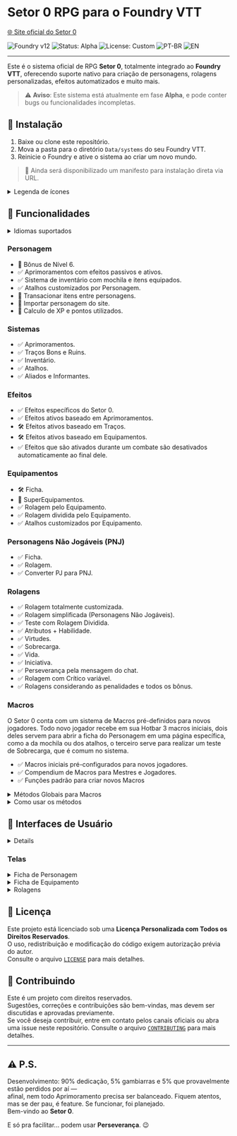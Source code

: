 # Setor 0 RPG para o Foundry VTT
[🌐 Site oficial do Setor 0](https://setor0rpg.com.br)

![Foundry v12](https://img.shields.io/badge/foundry-v12-green)
![Status: Alpha](https://img.shields.io/badge/status-alpha-orange)
![License: Custom](https://img.shields.io/badge/license-custom-blue)
![PT-BR](https://img.shields.io/badge/lang-pt--br-green)
![EN](https://img.shields.io/badge/lang-en-lightgrey)

---

Este é o sistema oficial de RPG **Setor 0**, totalmente integrado ao **Foundry VTT**, oferecendo suporte nativo para criação de personagens, rolagens personalizadas, efeitos automatizados e muito mais.

> ⚠️ **Aviso**: Este sistema está atualmente em fase **Alpha**, e pode conter bugs ou funcionalidades incompletas.

## 🧩 Instalação

1. Baixe ou clone este repositório.
2. Mova a pasta para o diretório `Data/systems` do seu Foundry VTT.
3. Reinicie o Foundry e ative o sistema ao criar um novo mundo.

> 🚧 Ainda será disponibilizado um manifesto para instalação direta via URL.

<details>
<summary>Legenda de ícones</summary>

```
🧩 Instalação
🧬 Funcionalidades
🎨 Interfaces de Usuário
📜 Licença
🤝 Contribuindo
✅ Pronto
⚠️ Aviso
🛠️ Em desenvolvimento
🚧 Planejado
```
</details>

## 🧬 Funcionalidades
<details>
  <summary>Idiomas suportados</summary>
  
  ```
  ✅ Português
  🚧 English
  ```
</details>

### Personagem
* 🚧 Bônus de Nível 6.
* ✅ Aprimoramentos com efeitos passivos e ativos.
* ✅ Sistema de inventário com mochila e itens equipados.
* ✅ Atalhos customizados por Personagem.
* 🚧 Transacionar itens entre personagens.
* 🚧 Importar personagem do site.
* 🚧 Calculo de XP e pontos utilizados.

### Sistemas
* ✅ Aprimoramentos.
* ✅ Traços Bons e Ruins.
* ✅ Inventário.
* ✅ Atalhos.
* ✅ Aliados e Informantes.

### Efeitos
* ✅ Efeitos específicos do Setor 0.
* ✅ Efeitos ativos baseado em Aprimoramentos.
* 🛠️ Efeitos ativos baseado em Traços.
* 🛠️ Efeitos ativos baseado em Equipamentos.
* ✅ Efeitos que são ativados durante um combate são desativados automaticamente ao final dele.

### Equipamentos
* 🛠️ Ficha.
* 🚧 SuperEquipamentos.
* ✅ Rolagem pelo Equipamento.
* ✅ Rolagem dividida pelo Equipamento.
* ✅ Atalhos customizados por Equipamento.

### Personagens Não Jogáveis (PNJ)
* ✅ Ficha.
* ✅ Rolagem.
* ✅ Converter PJ para PNJ.

### Rolagens
* ✅ Rolagem totalmente customizada.
* ✅ Rolagem simplificada (Personagens Não Jogáveis).
* ✅ Teste com Rolagem Dividida.
* ✅ Atributos + Habilidade.
* ✅ Virtudes.
* ✅ Sobrecarga.
* ✅ Vida.
* ✅ Iniciativa.
* ✅ Perseverança pela mensagem do chat.
* ✅ Rolagem com Crítico variável.
* ✅ Rolagens considerando as penalidades e todos os bônus.

### Macros
O Setor 0 conta com um sistema de Macros pré-definidos para novos jogadores. Todo novo jogador recebe em sua Hotbar 3 macros iniciais, dois deles servem para abrir a ficha do Personagem em uma página específica, como a da mochila ou dos atalhos, o terceiro serve para realizar um teste de Sobrecarga, que é comum no sistema.

* ✅ Macros iniciais pré-configurados para novos jogadores.
* ✅ Compendium de Macros para Mestres e Jogadores.
* ✅ Funções padrão para criar novos Macros

<details>
  <summary>Métodos Globais para Macros</summary>
  
  ```mjs
  global.MacroMethods {
     overload: async (actor) => {
        // recebe um Actor e executa uma rolagem de Sobrecarga (enviando no chat)
     },
     customs: {
        rollable: async (actor, rollTestId) => {
            // recebe um Actor e um id referente a um RollTestData e realiza a rolagem (enviando no chat)
        }
     }
  }
  ```
</details>

<details>
  <summary>Como usar os métodos</summary>
  
  - Ao criar o commando do macro, utilize o seguinte código:
  
  ```mjs
  global.MacroMethods.rollable(actor, rollId);
  ```

  - Um Exemplo de uso real:
  
  ```js
  const selectedToken = canvas.tokens.controlled[0];
  if (!selectedToken) {
    ui.notifications.warn("Selecione um token primeiro.");
    return;
  }
  
  const actor = selectedToken.actor;
  if(!actor?.sheet.canRollOrEdit) {
    ui.notifications.warn("Sem permissão para esse personagem.");
    return;
  }
  
  await globalThis.MacroMethods.customs.rollable({actor, id: "642750db952e4aed87227edcf74bc05e"});
  ```
</details>

## 🎨 Interfaces de Usuário
<details>

- ✅ Tema escuro para fichas de Personagens.
- ✅ Botões compactos na ficha de Personagem.
- ✅ Botões compactos na ficha de Items.
- ✅ Botões compactos nos cabeçalhos.
- 🛠️ Tradução de alguns elementos do Foundry.
</details>

### Telas
<details>
    <summary>Ficha de Personagem</summary>

  ![](imgs/screenshots/sheet-unedit-page1.jpeg)
  ![](imgs/screenshots/sheet-inedit-page1.jpeg)
  ![](imgs/screenshots/sheet-enhancements.jpeg)
  ![](imgs/screenshots/sheet-bag.jpeg)
</details>

<details>
    <summary>Ficha de Equipamento</summary>

  ![](imgs/screenshots/add_equipment.jpeg)
  ![](imgs/screenshots/sheet-equipment_edit_and_add_roll.jpeg)
</details>

<details>
  <summary>Rolagens</summary>

  ![](imgs/screenshots/roll_attribute.jpeg)
  ![](imgs/screenshots/roll_virtue.jpeg)
</details>

## 📜 Licença

Este projeto está licenciado sob uma **Licença Personalizada com Todos os Direitos Reservados**.  
O uso, redistribuição e modificação do código exigem autorização prévia do autor.  
Consulte o arquivo [`LICENSE`](./LICENSE) para mais detalhes.

## 🤝 Contribuindo

Este é um projeto com direitos reservados.  
Sugestões, correções e contribuições são bem-vindas, mas devem ser discutidas e aprovadas previamente.  
Se você deseja contribuir, entre em contato pelos canais oficiais ou abra uma issue neste repositório.
Consulte o arquivo [`CONTRIBUTING`](./CONTRIBUTING.md) para mais detalhes.

---
## ⚠️ P.S.

Desenvolvimento: 90% dedicação, 5% gambiarras e 5% que provavelmente estão perdidos por aí —  
afinal, nem todo Aprimoramento precisa ser balanceado. Fiquem atentos, mas se der pau, é feature. Se funcionar, foi planejado.  
Bem-vindo ao **Setor 0**.

E só pra facilitar... podem usar **Perseverança**. 😉